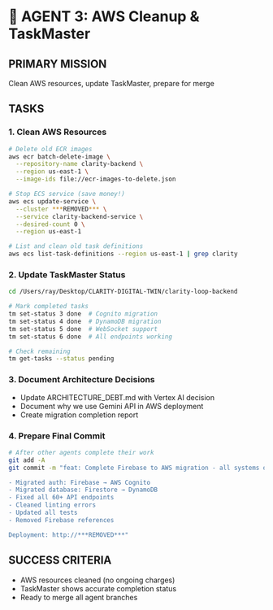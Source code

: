 # 🚀 AGENT 3: AWS Cleanup & TaskMaster

## PRIMARY MISSION
Clean AWS resources, update TaskMaster, prepare for merge

## TASKS

### 1. Clean AWS Resources
```bash
# Delete old ECR images
aws ecr batch-delete-image \
  --repository-name clarity-backend \
  --region us-east-1 \
  --image-ids file://ecr-images-to-delete.json

# Stop ECS service (save money!)
aws ecs update-service \
  --cluster ***REMOVED*** \
  --service clarity-backend-service \
  --desired-count 0 \
  --region us-east-1

# List and clean old task definitions
aws ecs list-task-definitions --region us-east-1 | grep clarity
```

### 2. Update TaskMaster Status
```bash
cd /Users/ray/Desktop/CLARITY-DIGITAL-TWIN/clarity-loop-backend

# Mark completed tasks
tm set-status 3 done  # Cognito migration
tm set-status 4 done  # DynamoDB migration  
tm set-status 5 done  # WebSocket support
tm set-status 6 done  # All endpoints working

# Check remaining
tm get-tasks --status pending
```

### 3. Document Architecture Decisions
- Update ARCHITECTURE_DEBT.md with Vertex AI decision
- Document why we use Gemini API in AWS deployment
- Create migration completion report

### 4. Prepare Final Commit
```bash
# After other agents complete their work
git add -A
git commit -m "feat: Complete Firebase to AWS migration - all systems operational

- Migrated auth: Firebase → AWS Cognito
- Migrated database: Firestore → DynamoDB  
- Fixed all 60+ API endpoints
- Cleaned linting errors
- Updated all tests
- Removed Firebase references

Deployment: http://***REMOVED***"
```

## SUCCESS CRITERIA
- AWS resources cleaned (no ongoing charges)
- TaskMaster shows accurate completion status
- Ready to merge all agent branches